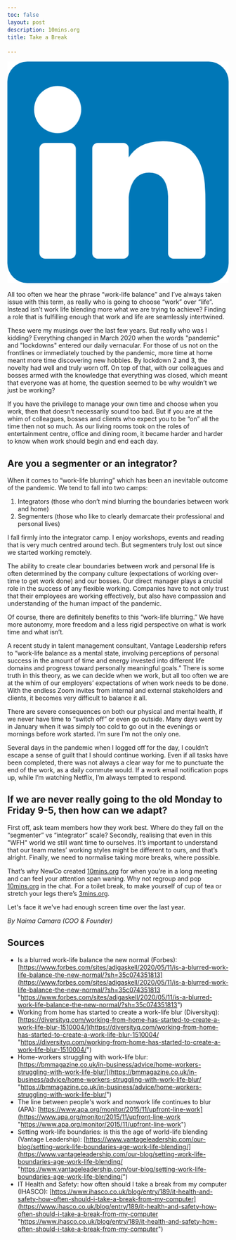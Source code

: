 ```yaml
---
toc: false
layout: post
description: 10mins.org
title: Take a Break

---
```


![](/blog/uploads/174857.png)

All too often we hear the phrase “work-life balance” and I’ve always taken issue with this term, as really who is going to choose “work” over “life”. Instead isn’t work life blending more what we are trying to achieve? Finding a role that is fulfilling enough that work and life are seamlessly intertwined.

These were my musings over the last few years. But really who was I kidding? Everything changed in March 2020 when the words "pandemic" and "lockdowns" entered our daily vernacular. For those of us not on the frontlines or immediately touched by the pandemic, more time at home meant more time discovering new hobbies. By lockdown 2 and 3, the novelty had well and truly worn off. On top of that, with our colleagues and bosses armed with the knowledge that everything was closed, which meant that everyone was at home, the question seemed to be why wouldn’t we just be working?

If you have the privilege to manage your own time and choose when you work, then that doesn’t necessarily sound too bad. But if you are at the whim of colleagues, bosses and clients who expect you to be “on” all the time then not so much. As our living rooms took on the roles of entertainment centre, office and dining room, it became harder and harder to know when work should begin and end each day.

## Are you a segmenter or an integrator?

When it comes to “work-life blurring” which has been an inevitable outcome of the pandemic. We tend to fall into two camps:

1. Integrators (those who don’t mind blurring the boundaries between work and home)
2. Segmenters (those who like to clearly demarcate their professional and personal lives)

I fall firmly into the integrator camp. I enjoy workshops, events and reading that is very much centred around tech. But segmenters truly lost out since we started working remotely.

The ability to create clear boundaries between work and personal life is often determined by the company culture (expectations of working over-time to get work done) and our bosses. Our direct manager plays a crucial role in the success of any flexible working. Companies have to not only trust that their employees are working effectively, but also have compassion and understanding of the human impact of the pandemic.

Of course, there are definitely benefits to this “work-life blurring.” We have more autonomy, more freedom and a less rigid perspective on what is work time and what isn’t.

A recent study in talent management consultant, Vantage Leadership refers to “work-life balance as a mental state, involving perceptions of personal success in the amount of time and energy invested into different life domains and progress toward personally meaningful goals.” There is some truth in this theory, as we can decide when we work, but all too often we are at the whim of our employers’ expectations of when work needs to be done. With the endless Zoom invites from internal and external stakeholders and clients, it becomes very difficult to balance it all.

There are severe consequences on both our physical and mental health, if we never have time to “switch off” or even go outside. Many days went by in January when it was simply too cold to go out in the evenings or mornings before work started. I’m sure I’m not the only one.

Several days in the pandemic when I logged off for the day, I couldn’t escape a sense of guilt that I should continue working. Even if all tasks have been completed, there was not always a clear way for me to punctuate the end of the work, as a daily commute would. If a work email notification pops up, while I’m watching Netflix, I’m always tempted to respond.

## If we are never really going to the old Monday to Friday 9-5, then how can we adapt?

First off, ask team members how they work best. Where do they fall on the “segmenter” vs “integrator” scale? Secondly, realising that even in this "WFH" world we still want time to ourselves. It’s important to understand that our team mates’ working styles might be different to ours, and that’s alright. Finally, we need to normalise taking more breaks, where possible.

That’s why NewCo created [10mins.org](http://10mins.org/) for when you’re in a long meeting and can feel your attention span waning. Why not regroup and pop [10mins.org](http://10.mins.org/) in the chat. For a toilet break, to make yourself of cup of tea or stretch your legs there’s [3mins.org](http://3mins.org/).

Let's face it we've had enough screen time over the last year.

_By Naima Camara (COO & Founder)_

## Sources

* Is a blurred work-life balance the new normal (Forbes): [https://www.forbes.com/sites/adigaskell/2020/05/11/is-a-blurred-work-life-balance-the-new-normal/?sh=35c074351813](https://www.forbes.com/sites/adigaskell/2020/05/11/is-a-blurred-work-life-balance-the-new-normal/?sh=35c074351813 "https://www.forbes.com/sites/adigaskell/2020/05/11/is-a-blurred-work-life-balance-the-new-normal/?sh=35c074351813")
* Working from home has started to create a work-life blur (Diversityq): [https://diversityq.com/working-from-home-has-started-to-create-a-work-life-blur-1510004/](https://diversityq.com/working-from-home-has-started-to-create-a-work-life-blur-1510004/ "https://diversityq.com/working-from-home-has-started-to-create-a-work-life-blur-1510004/")
* Home-workers struggling with work-life blur: [https://bmmagazine.co.uk/in-business/advice/home-workers-struggling-with-work-life-blur/](https://bmmagazine.co.uk/in-business/advice/home-workers-struggling-with-work-life-blur/ "https://bmmagazine.co.uk/in-business/advice/home-workers-struggling-with-work-life-blur/")
* The line between people's work and nonwork life continues to blur (APA): [https://www.apa.org/monitor/2015/11/upfront-line-work](https://www.apa.org/monitor/2015/11/upfront-line-work "https://www.apa.org/monitor/2015/11/upfront-line-work")
* Setting work-life boundaries: is this the age of world-life blending (Vantage Leadership): [https://www.vantageleadership.com/our-blog/setting-work-life-boundaries-age-work-life-blending/](https://www.vantageleadership.com/our-blog/setting-work-life-boundaries-age-work-life-blending/ "https://www.vantageleadership.com/our-blog/setting-work-life-boundaries-age-work-life-blending/")
* IT Health and Safety: how often should I take a break from my computer (IHASCO): [https://www.ihasco.co.uk/blog/entry/189/it-health-and-safety-how-often-should-i-take-a-break-from-my-computer](https://www.ihasco.co.uk/blog/entry/189/it-health-and-safety-how-often-should-i-take-a-break-from-my-computer "https://www.ihasco.co.uk/blog/entry/189/it-health-and-safety-how-often-should-i-take-a-break-from-my-computer")